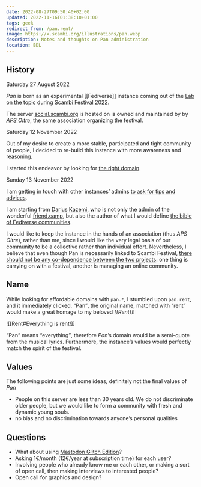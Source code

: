 ```yaml
---
date: 2022-08-27T09:50:40+02:00
updated: 2022-11-16T01:38:10+01:00
tags: geek
redirect_from: /pan.rent/
image: https://x.scambi.org/illustrations/pan.webp
description: Notes and thoughts on Pan administration
location: BDL
---
```

## History

<p class='date'><time datetime='2022-08-27T09:50:40+02:00'>Saturday 27 August 2022</time></p>

<cite>Pan</cite> is born as an experimental [[Fediverse]] instance coming out of the [Lab on the topic](https://scambi.org/en/2022/lab/6 'Fediverse: Social Network Umani') during [Scambi Festival 2022](https://scambi.org/2022 'Scambi Festival’s II edition').

The server [social.scambi.org](https://web.archive.org/https://social.scambi.org 'Snapshot of social.scambi.org') is hosted on is owned and maintained by by [<cite lang='it'>APS Oltre</cite>](https://manuale.scambi.org/en/association 'About APS Oltre'), the same association organizing the festival.

<p class='date'><time datetime='2022-11-12T10:06:19+01:00'>Saturday 12 November 2022</time></p>

Out of my desire to create a more stable, participated and tight community of people, I decided to re-build this instance with more awareness and reasoning.

I started this endeavor by looking for [the right domain](#Name).

<p class='date'><time datetime='2022-11-13T11:04:13+01:00'>Sunday 13 November 2022</time></p>

I am getting in touch with other instances’ admins [to ask for tips and advices](#Questions).

I am starting from [Darius Kazemi](https://tinysubversions.com 'Darius Kazemi’s personal website'), who is not only the admin of the wonderful [friend.camp](https://friend.camp/about 'About friend.camp'), but also the author of what I would define [the bible of Fediverse communities](https://runyourown.social 'How to run a small social network site for your friends').

I would like to keep the instance in the hands of an association (thus <cite lang='it'>APS Oltre</cite>), rather than me, since I would like the very legal basis of our community to be a collective rather than individual effort. Nevertheless, I believe that even though Pan is necessarily linked to Scambi Festival, <u>there should not be any co-dependence between the two projects</u>: one thing is carrying on with a festival, another is managing an online community.

## Name

While looking for affordable domains with `pan.*`, I stumbled upon `pan.rent`, and it immediately clicked. <q>Pan</q>, the original name, matched with <q>rent</q> would make a great homage to my beloved <cite>[[Rent]]</cite>!

![[Rent#Everything is rent!]]

<q>Pan</q> means <q>everything</q>, therefore <cite>Pan</cite>’s domain would be a semi-quote from the musical lyrics. Furthermore, the instance’s values would perfectly match the spirit of the festival.

## Values

<div class='yellow box'>
	The following points are just some ideas, definitely not the final values of <cite>Pan</cite>
</div>

- People on this server are less than 30 years old. We do not discriminate older people, but we would like to form a community with fresh and dynamic young souls.
- no bias and no discrimination towards anyone’s personal qualities

## Questions

- What about using [Mastodon Glitch Edition](https://glitch-soc.github.io/docs 'Mastodon Glitch Edition documentation')?
- Asking 1€/month (12€/year at subscription time) for each user?
- Involving people who already know me or each other, or making a sort of open call, then making interviews to interested people?
- Open call for graphics and design?
